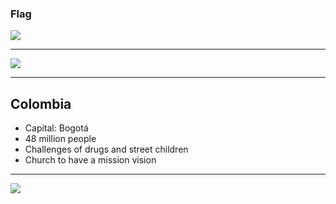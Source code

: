 ### Flag

![](https://upload.wikimedia.org/wikipedia/commons/2/21/Flag_of_Colombia.svg)

---

![](https://upload.wikimedia.org/wikipedia/commons/c/ca/COL_orthographic_%28San_Andr%C3%A9s_and_Providencia_special%29.svg)

---

## Colombia

-   Capital: Bogotá
-   48 million people
-   Challenges of drugs and street children
-   Church to have a mission vision

---

![](https://player.vimeo.com/video/74936616)
